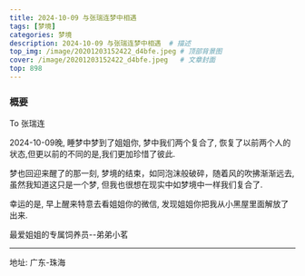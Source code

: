 ```yaml
---
title: 2024-10-09 与张瑞连梦中相遇
tags: [梦境] 
categories: 梦境
description: 2024-10-09 与张瑞连梦中相遇  # 描述
top_img: /image/20201203152422_d4bfe.jpeg # 顶部背景图
cover: /image/20201203152422_d4bfe.jpeg   # 文章封面
top: 898
---
```


### 概要  

To 张瑞连    

2024-10-09晚, 睡梦中梦到了姐姐你, 梦中我们两个复合了, 恢复了以前两个人的状态,但更以前的不同的是,我们更加珍惜了彼此.    

梦也回迎来醒了的那一刻, 梦境的结束，如同泡沫般破碎，随着风的吹拂渐渐远去, 虽然我知道这只是一个梦, 但我也很想在现实中如梦境中一样我们复合了.   

幸运的是, 早上醒来特意去看姐姐你的微信, 发现姐姐你把我从小黑屋里面解放了出来.   


最爱姐姐的专属饲养员--弟弟小茗  

---    

地址: 广东-珠海


